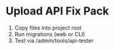 # Upload API Fix Pack
1) Copy files into project root
2) Run migrations (web or CLI)
3) Test via /admin/tools/api-tester
